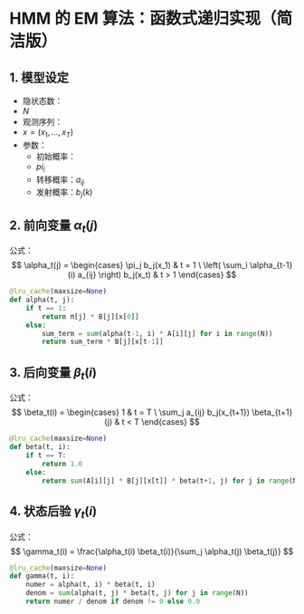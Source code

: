 # HMM 的 EM 算法：函数式递归实现（简洁版）

## 1. 模型设定

- 隐状态数：
- $N$
- 观测序列：
- $x = (x_1, \dots, x_T)$
- 参数：
  - 初始概率：
  - $pi_i$
  - 转移概率：$a_{ij}$
  - 发射概率：$b_j(k)$

## 2. 前向变量 $\alpha_t(j)$

公式：
$$
\alpha_t(j) = 
\begin{cases}
\pi_j b_j(x_1) & t = 1 \
\left( \sum_i \alpha_{t-1}(i) a_{ij} \right) b_j(x_t) & t > 1
\end{cases}
$$

```python
@lru_cache(maxsize=None)
def alpha(t, j):
    if t == 1:
        return π[j] * B[j][x[0]]
    else:
        sum_term = sum(alpha(t-1, i) * A[i][j] for i in range(N))
        return sum_term * B[j][x[t-1]]
```

## 3. 后向变量 $\beta_t(i)$

公式：
$$
\beta_t(i) = 
\begin{cases}
1 & t = T \
\sum_j a_{ij} b_j(x_{t+1}) \beta_{t+1}(j) & t < T
\end{cases}
$$

```python
@lru_cache(maxsize=None)
def beta(t, i):
    if t == T:
        return 1.0
    else:
        return sum(A[i][j] * B[j][x[t]] * beta(t+1, j) for j in range(N))
```

## 4. 状态后验 $\gamma_t(i)$

公式：
$$
\gamma_t(i) = \frac{\alpha_t(i) \beta_t(i)}{\sum_j \alpha_t(j) \beta_t(j)}
$$

```python
@lru_cache(maxsize=None)
def gamma(t, i):
    numer = alpha(t, i) * beta(t, i)
    denom = sum(alpha(t, j) * beta(t, j) for j in range(N))
    return numer / denom if denom != 0 else 0.0
```
